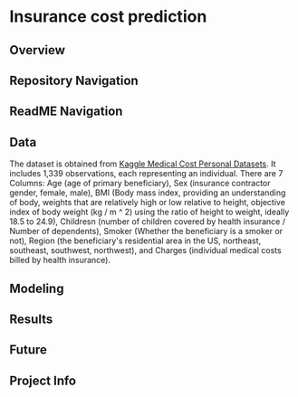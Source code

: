 # **Insurance cost prediction**


## **Overview**

## **Repository Navigation**

## **ReadME Navigation**

## **Data**
The dataset is obtained from [Kaggle Medical Cost Personal Datasets](https://www.kaggle.com/mirichoi0218/insurance). It includes 1,339 observations, each representing an individual. There are 7 Columns: Age (age of primary beneficiary), Sex (insurance contractor gender, female, male), BMI (Body mass index, providing an understanding of body, weights that are relatively high or low relative to height,
objective index of body weight (kg / m ^ 2) using the ratio of height to weight, ideally 18.5 to 24.9), Childresn (number of children covered by health insurance / Number of dependents), Smoker (Whether the beneficiary is a smoker or not), Region (the beneficiary's residential area in the US, northeast, southeast, southwest, northwest), and Charges (individual medical costs billed by health insurance).

## **Modeling**

## **Results**

## **Future**

## **Project Info**
